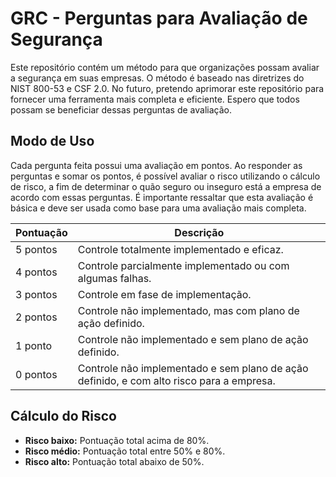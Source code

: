 # GRC - Perguntas para Avaliação de Segurança

Este repositório contém um método para que organizações possam avaliar a segurança em suas empresas. O método é baseado nas diretrizes do NIST 800-53 e CSF 2.0. No futuro, pretendo aprimorar este repositório para fornecer uma ferramenta mais completa e eficiente. Espero que todos possam se beneficiar dessas perguntas de avaliação.

## Modo de Uso

Cada pergunta feita possui uma avaliação em pontos. Ao responder as perguntas e somar os pontos, é possível avaliar o risco utilizando o cálculo de risco, a fim de determinar o quão seguro ou inseguro está a empresa de acordo com essas perguntas. É importante ressaltar que esta avaliação é básica e deve ser usada como base para uma avaliação mais completa.

| Pontuação | Descrição                                                                                          |
|-----------|---------------------------------------------------------------------------------------------------|
| 5 pontos  | Controle totalmente implementado e eficaz.                                                       |
| 4 pontos  | Controle parcialmente implementado ou com algumas falhas.                                         |
| 3 pontos  | Controle em fase de implementação.                                                                |
| 2 pontos  | Controle não implementado, mas com plano de ação definido.                                         |
| 1 ponto   | Controle não implementado e sem plano de ação definido.                                            |
| 0 pontos  | Controle não implementado e sem plano de ação definido, e com alto risco para a empresa.           |

## Cálculo do Risco

- **Risco baixo:** Pontuação total acima de 80%.
- **Risco médio:** Pontuação total entre 50% e 80%.
- **Risco alto:** Pontuação total abaixo de 50%.
